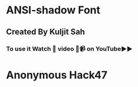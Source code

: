 # ANSI-shadow Font
## Created By Kuljit Sah
### To use it Watch 👀 video 🎥📹 on YouTube▶▶️
# Anonymous Hack47 

